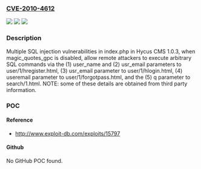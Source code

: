 ### [CVE-2010-4612](https://cve.mitre.org/cgi-bin/cvename.cgi?name=CVE-2010-4612)
![](https://img.shields.io/static/v1?label=Product&message=n%2Fa&color=blue)
![](https://img.shields.io/static/v1?label=Version&message=n%2Fa&color=blue)
![](https://img.shields.io/static/v1?label=Vulnerability&message=n%2Fa&color=brighgreen)

### Description

Multiple SQL injection vulnerabilities in index.php in Hycus CMS 1.0.3, when magic_quotes_gpc is disabled, allow remote attackers to execute arbitrary SQL commands via the (1) user_name and (2) usr_email parameters to user/1/hregister.html, (3) usr_email parameter to user/1/hlogin.html, (4) useremail parameter to user/1/forgotpass.html, and the (5) q parameter to search/1.html.  NOTE: some of these details are obtained from third party information.

### POC

#### Reference
- http://www.exploit-db.com/exploits/15797

#### Github
No GitHub POC found.


